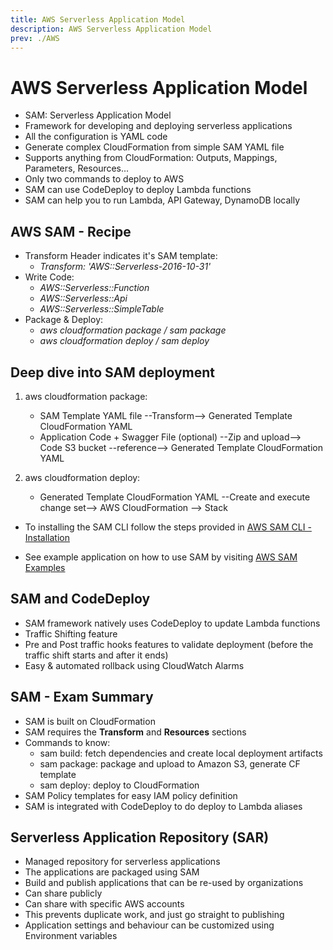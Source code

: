 ```yaml
---
title: AWS Serverless Application Model
description: AWS Serverless Application Model
prev: ./AWS
---
```


# AWS Serverless Application Model

- SAM: Serverless Application Model
- Framework for developing and deploying serverless applications
- All the configuration is YAML code
- Generate complex CloudFormation from simple SAM YAML file
- Supports anything from CloudFormation: Outputs, Mappings, Parameters, Resources...
- Only two commands to deploy to AWS
- SAM can use CodeDeploy to deploy Lambda functions
- SAM can help you to run Lambda, API Gateway, DynamoDB locally

## AWS SAM - Recipe

- Transform Header indicates it's SAM template:
  - _Transform: 'AWS::Serverless-2016-10-31'_
- Write Code:
  - _AWS::Serverless::Function_
  - _AWS::Serverless::Api_
  - _AWS::Serverless::SimpleTable_
- Package & Deploy:
  - _aws cloudformation package / sam package_
  - _aws cloudformation deploy / sam deploy_

## Deep dive into SAM deployment

1. aws cloudformation package:

   - SAM Template YAML file --Transform--> Generated Template CloudFormation YAML
   - Application Code + Swagger File (optional) --Zip and upload--> Code S3 bucket --reference--> Generated Template CloudFormation YAML

2. aws cloudformation deploy:

   - Generated Template CloudFormation YAML --Create and execute change set--> AWS CloudFormation --> Stack

- To installing the SAM CLI follow the steps provided in [AWS SAM CLI - Installation](https://docs.aws.amazon.com/serverless-application-model/latest/developerguide/serverless-sam-cli-install.html)

- See example application on how to use SAM by visiting [AWS SAM Examples](https://github.com/amazon-archives/serverless-app-examples/tree/master/javascript)

## SAM and CodeDeploy

- SAM framework natively uses CodeDeploy to update Lambda functions
- Traffic Shifting feature
- Pre and Post traffic hooks features to validate deployment (before the traffic shift starts and after it ends)
- Easy & automated rollback using CloudWatch Alarms

## SAM - Exam Summary

- SAM is built on CloudFormation
- SAM requires the **Transform** and **Resources** sections
- Commands to know:
  - sam build: fetch dependencies and create local deployment artifacts
  - sam package: package and upload to Amazon S3, generate CF template
  - sam deploy: deploy to CloudFormation
- SAM Policy templates for easy IAM policy definition
- SAM is integrated with CodeDeploy to do deploy to Lambda aliases

## Serverless Application Repository (SAR)

- Managed repository for serverless applications
- The applications are packaged using SAM
- Build and publish applications that can be re-used by organizations
- Can share publicly
- Can share with specific AWS accounts
- This prevents duplicate work, and just go straight to publishing
- Application settings and behaviour can be customized using Environment variables
